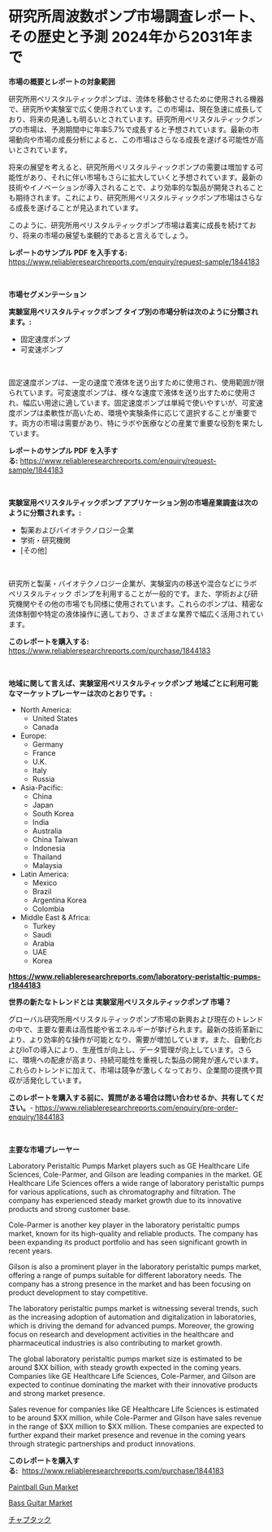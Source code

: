 <p><h1>研究所周波数ポンプ市場調査レポート、その歴史と予測 2024年から2031年まで</h1></p><p><strong>市場の概要とレポートの対象範囲</strong></p>
<p><p>研究所用ペリスタルティックポンプは、流体を移動させるために使用される機器で、研究所や実験室で広く使用されています。この市場は、現在急速に成長しており、将来の見通しも明るいとされています。研究所用ペリスタルティックポンプの市場は、予測期間中に年率5.7%で成長すると予想されています。最新の市場動向や市場の成長分析によると、この市場はさらなる成長を遂げる可能性が高いとされています。</p><p>将来の展望を考えると、研究所用ペリスタルティックポンプの需要は増加する可能性があり、それに伴い市場もさらに拡大していくと予想されています。最新の技術やイノベーションが導入されることで、より効率的な製品が開発されることも期待されます。これにより、研究所用ペリスタルティックポンプ市場はさらなる成長を遂げることが見込まれています。</p><p>このように、研究所用ペリスタルティックポンプ市場は着実に成長を続けており、将来の市場の展望も楽観的であると言えるでしょう。</p></p>
<p><strong>レポートのサンプル PDF を入手する:</strong> <a href="https://www.reliableresearchreports.com/enquiry/request-sample/1844183">https://www.reliableresearchreports.com/enquiry/request-sample/1844183</a></p>
<p>&nbsp;</p>
<p><strong>市場セグメンテーション</strong></p>
<p><strong>実験室用ペリスタルティックポンプ タイプ別の市場分析は次のように分類されます。:</strong></p>
<p><ul><li>固定速度ポンプ</li><li>可変速ポンプ</li></ul></p>
<p>&nbsp;</p>
<p><p>固定速度ポンプは、一定の速度で液体を送り出すために使用され、使用範囲が限られています。可変速度ポンプは、様々な速度で液体を送り出すために使用され、幅広い用途に適しています。固定速度ポンプは単純で使いやすいが、可変速度ポンプは柔軟性が高いため、環境や実験条件に応じて選択することが重要です。両方の市場は需要があり、特にラボや医療などの産業で重要な役割を果たしています。</p></p>
<p><strong>レポートのサンプル PDF を入手する:</strong>&nbsp;<a href="https://www.reliableresearchreports.com/enquiry/request-sample/1844183">https://www.reliableresearchreports.com/enquiry/request-sample/1844183</a></p>
<p>&nbsp;</p>
<p><strong> 実験室用ペリスタルティックポンプ アプリケーション別の市場産業調査は次のように分類されます。:</strong></p>
<p><ul><li>製薬およびバイオテクノロジー企業</li><li>学術・研究機関</li><li>[その他]</li></ul></p>
<p>&nbsp;</p>
<p><p>研究所と製薬・バイオテクノロジー企業が、実験室内の移送や混合などにラボ ペリスタルティック ポンプを利用することが一般的です。また、学術および研究機関やその他の市場でも同様に使用されています。これらのポンプは、精密な流体制御や特定の液体操作に適しており、さまざまな業界で幅広く活用されています。</p></p>
<p><strong>このレポートを購入する:</strong>&nbsp; <a href="https://www.reliableresearchreports.com/purchase/1844183">https://www.reliableresearchreports.com/purchase/1844183</a></p>
<p>&nbsp;</p>
<p><strong>地域に関して言えば、実験室用ペリスタルティックポンプ 地域ごとに利用可能なマーケットプレーヤーは次のとおりです。:</strong></p>
<p><ul>
    <li>
        North America:
        <ul>
            <li>United States</li>
            <li>Canada</li>
        </ul>
    </li>
    <li>
        Europe:
        <ul>
            <li>Germany</li>
            <li>France</li>
            <li>U.K.</li>
            <li>Italy</li>
            <li>Russia</li>
        </ul>
    </li>
    <li>
        Asia-Pacific:
        <ul>
            <li>China</li>
            <li>Japan</li>
            <li>South Korea</li>
            <li>India</li>
            <li>Australia</li>
            <li>China Taiwan</li>
            <li>Indonesia</li>
            <li>Thailand</li>
            <li>Malaysia</li>
        </ul>
    </li>
    <li>
        Latin America:
        <ul>
            <li>Mexico</li>
            <li>Brazil</li>
            <li>Argentina Korea</li>
            <li>Colombia</li>
        </ul>
    </li>
    <li>
        Middle East & Africa:
        <ul>
            <li>Turkey</li>
            <li>Saudi</li>
            <li>Arabia</li>
            <li>UAE</li>
            <li>Korea</li>
        </ul>
    </li>
    </ul></p>
<p><strong><a href="https://www.reliableresearchreports.com/laboratory-peristaltic-pumps-r1844183">https://www.reliableresearchreports.com/laboratory-peristaltic-pumps-r1844183</a></strong>&nbsp;</p>
<p><strong>世界の新たなトレンドとは 実験室用ペリスタルティックポンプ 市場？</strong></p>
<p><p>グローバル研究所用ペリスタルティックポンプ市場の新興および現在のトレンドの中で、主要な要素は高性能や省エネルギーが挙げられます。最新の技術革新により、より効率的な操作が可能となり、需要が増加しています。また、自動化およびIoTの導入により、生産性が向上し、データ管理が向上しています。さらに、環境への配慮が高まり、持続可能性を重視した製品の開発が進んでいます。これらのトレンドに加えて、市場は競争が激しくなっており、企業間の提携や買収が活発化しています。</p></p>
<p><strong>このレポートを購入する前に、質問がある場合は問い合わせるか、共有してください。</strong>- <a href="https://www.reliableresearchreports.com/enquiry/pre-order-enquiry/1844183">https://www.reliableresearchreports.com/enquiry/pre-order-enquiry/1844183</a></p>
<p>&nbsp;</p>
<p><strong>主要な市場プレーヤー</strong></p>
<p><p>Laboratory Peristaltic Pumps Market players such as GE Healthcare Life Sciences, Cole-Parmer, and Gilson are leading companies in the market. GE Healthcare Life Sciences offers a wide range of laboratory peristaltic pumps for various applications, such as chromatography and filtration. The company has experienced steady market growth due to its innovative products and strong customer base.</p><p>Cole-Parmer is another key player in the laboratory peristaltic pumps market, known for its high-quality and reliable products. The company has been expanding its product portfolio and has seen significant growth in recent years.</p><p>Gilson is also a prominent player in the laboratory peristaltic pumps market, offering a range of pumps suitable for different laboratory needs. The company has a strong presence in the market and has been focusing on product development to stay competitive.</p><p>The laboratory peristaltic pumps market is witnessing several trends, such as the increasing adoption of automation and digitalization in laboratories, which is driving the demand for advanced pumps. Moreover, the growing focus on research and development activities in the healthcare and pharmaceutical industries is also contributing to market growth.</p><p>The global laboratory peristaltic pumps market size is estimated to be around $XX billion, with steady growth expected in the coming years. Companies like GE Healthcare Life Sciences, Cole-Parmer, and Gilson are expected to continue dominating the market with their innovative products and strong market presence.</p><p>Sales revenue for companies like GE Healthcare Life Sciences is estimated to be around $XX million, while Cole-Parmer and Gilson have sales revenue in the range of $XX million to $XX million. These companies are expected to further expand their market presence and revenue in the coming years through strategic partnerships and product innovations.</p></p>
<p><strong>このレポートを購入する:</strong>&nbsp;&nbsp;<a href="https://www.reliableresearchreports.com/purchase/1844183">https://www.reliableresearchreports.com/purchase/1844183</a></p>
<p><p><a href="https://extreme-scabiosa-c81.notion.site/Paintball-Gun-Market-Furnishes-Information-on-Market-Share-Market-Trends-and-Market-Growth-ee44c214f2074eb19830a93f6c0a86f9">Paintball Gun Market</a></p><p><a href="https://adventurous-uranium-ef9.notion.site/Bass-Guitar-Market-Size-Reveals-the-Best-Marketing-Channels-In-Global-Industry-267526b492fc46889fff0fd6f4f4c239">Bass Guitar Market</a></p><p><a href="https://medium.com/@rexkhler2023/chptac%E5%B8%82%E5%A0%B4%E8%A6%8F%E6%A8%A1-%E5%B8%82%E5%A0%B4%E5%B1%95%E6%9C%9B%E3%81%8A%E3%82%88%E3%81%B3%E5%B8%82%E5%A0%B4%E4%BA%88%E6%B8%AC-2024%E5%B9%B4%E3%81%8B%E3%82%892031%E5%B9%B4-3e4f9321807a">チャプタック</a></p></p>
